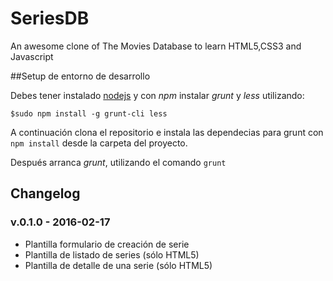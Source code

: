# SeriesDB
An awesome clone of The Movies Database to learn HTML5,CSS3 and Javascript

##Setup de entorno de desarrollo

Debes tener instalado [nodejs](http://nodejs.org/en/) y con *npm* instalar *grunt* y *less* utilizando:


```
$sudo npm install -g grunt-cli less
```

A continuación clona el repositorio e instala las dependecias para grunt con `npm install` desde la carpeta del proyecto.

Después arranca *grunt*, utilizando el comando `grunt`
## Changelog

### v.0.1.0 - 2016-02-17

* Plantilla formulario de creación de serie
* Plantilla de listado de series (sólo HTML5)
* Plantilla de detalle de una serie (sólo HTML5)